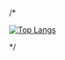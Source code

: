 /*
<!-- ![header](https://capsule-render.vercel.app/api?type=wave&color=auto&height=300&section=header&text=깃허브%20특강&fontSize=90) -->

<!--
[![*'s github stats](https://github-readme-stats.vercel.app/api?username=ChoiSeonJun)](https://github.com/ChoiSeonJun)
-->

[![Top Langs](https://github-readme-stats.vercel.app/api/top-langs/?username=ChoiSeonJun)](https://github.com/ChoiSeonJun/github-readme-stats)




<!--
**ChoiSeonJun/ChoiSeonJun** is a ✨ _special_ ✨ repository because its `README.md` (this file) appears on your GitHub profile.

Here are some ideas to get you started:

- 🔭 I’m currently working on ...
- 🌱 I’m currently learning ...
- 👯 I’m looking to collaborate on ...
- 🤔 I’m looking for help with ...
- 💬 Ask me about ...
- 📫 How to reach me: ...
- 😄 Pronouns: ...
- ⚡ Fun fact: ...
-->


*/

